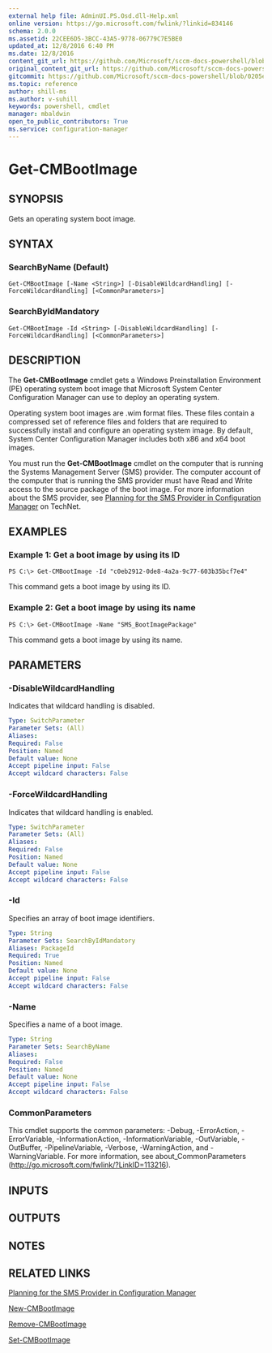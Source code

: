 ```yaml
---
external help file: AdminUI.PS.Osd.dll-Help.xml
online version: https://go.microsoft.com/fwlink/?linkid=834146
schema: 2.0.0
ms.assetid: 22CEE6D5-3BCC-43A5-9778-06779C7E5BE0
updated_at: 12/8/2016 6:40 PM
ms.date: 12/8/2016
content_git_url: https://github.com/Microsoft/sccm-docs-powershell/blob/master/sccm-cmdlets/ConfigurationManager/vlatest/Get-CMBootImage.md
original_content_git_url: https://github.com/Microsoft/sccm-docs-powershell/blob/master/sccm-cmdlets/ConfigurationManager/vlatest/Get-CMBootImage.md
gitcommit: https://github.com/Microsoft/sccm-docs-powershell/blob/0205e569abecf1b4e1b2b342947b87a3691b29a5/sccm-cmdlets/ConfigurationManager/vlatest/Get-CMBootImage.md
ms.topic: reference
author: shill-ms
ms.author: v-suhill
keywords: powershell, cmdlet
manager: mbaldwin
open_to_public_contributors: True
ms.service: configuration-manager
---
```


# Get-CMBootImage

## SYNOPSIS
Gets an operating system boot image.

## SYNTAX

### SearchByName (Default)
```
Get-CMBootImage [-Name <String>] [-DisableWildcardHandling] [-ForceWildcardHandling] [<CommonParameters>]
```

### SearchByIdMandatory
```
Get-CMBootImage -Id <String> [-DisableWildcardHandling] [-ForceWildcardHandling] [<CommonParameters>]
```

## DESCRIPTION
The **Get-CMBootImage** cmdlet gets a Windows Preinstallation Environment (PE) operating system boot image that Microsoft System Center Configuration Manager can use to deploy an operating system.

Operating system boot images are .wim format files.
These files contain a compressed set of reference files and folders that are required to successfully install and configure an operating system image.
By default, System Center Configuration Manager includes both x86 and x64 boot images.

You must run the **Get-CMBootImage** cmdlet on the computer that is running the Systems Management Server (SMS) provider.
The computer account of the computer that is running the SMS provider must have Read and Write access to the source package of the boot image.
For more information about the SMS provider, see [Planning for the SMS Provider in Configuration Manager](http://go.microsoft.com/fwlink/?LinkID=263566) on TechNet.

## EXAMPLES

### Example 1: Get a boot image by using its ID
```
PS C:\> Get-CMBootImage -Id "c0eb2912-0de8-4a2a-9c77-603b35bcf7e4"
```

This command gets a boot image by using its ID.

### Example 2: Get a boot image by using its name
```
PS C:\> Get-CMBootImage -Name "SMS_BootImagePackage"
```

This command gets a boot image by using its name.

## PARAMETERS

### -DisableWildcardHandling
Indicates that wildcard handling is disabled.

```yaml
Type: SwitchParameter
Parameter Sets: (All)
Aliases: 
Required: False
Position: Named
Default value: None
Accept pipeline input: False
Accept wildcard characters: False
```

### -ForceWildcardHandling
Indicates that wildcard handling is enabled.

```yaml
Type: SwitchParameter
Parameter Sets: (All)
Aliases: 
Required: False
Position: Named
Default value: None
Accept pipeline input: False
Accept wildcard characters: False
```

### -Id
Specifies an array of boot image identifiers.

```yaml
Type: String
Parameter Sets: SearchByIdMandatory
Aliases: PackageId
Required: True
Position: Named
Default value: None
Accept pipeline input: False
Accept wildcard characters: False
```

### -Name
Specifies a name of a boot image.

```yaml
Type: String
Parameter Sets: SearchByName
Aliases: 
Required: False
Position: Named
Default value: None
Accept pipeline input: False
Accept wildcard characters: False
```

### CommonParameters
This cmdlet supports the common parameters: -Debug, -ErrorAction, -ErrorVariable, -InformationAction, -InformationVariable, -OutVariable, -OutBuffer, -PipelineVariable, -Verbose, -WarningAction, and -WarningVariable. For more information, see about_CommonParameters (http://go.microsoft.com/fwlink/?LinkID=113216).

## INPUTS

## OUTPUTS

## NOTES

## RELATED LINKS

[Planning for the SMS Provider in Configuration Manager](http://go.microsoft.com/fwlink/?LinkID=263566)

[New-CMBootImage](xref:ConfigurationManager/vlatest/New-CMBootImage.md)

[Remove-CMBootImage](xref:ConfigurationManager/vlatest/Remove-CMBootImage.md)

[Set-CMBootImage](xref:ConfigurationManager/vlatest/Set-CMBootImage.md)


